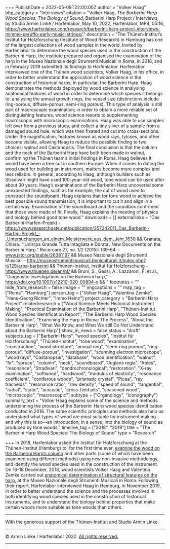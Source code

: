 +++
PublishDate = 2022-05-09T22:00:00Z
author = "Volker Haag"
bhp_category = "Interviews"
citation = "Volker Haag, <i>The Barberini Harp Wood Species: The Biology of Sound</i>, Barberini Harp Project / Interviews, by Studio Armin Linke / Harfenlabor, May 10, 2022, Harfenlabor, MP4, 05:16, https://www.harfenlabor.com/research/barberini-harp-project-interviews-mimmo-peruffo-early-music-strings/."
description = "The Thünen-Institut’s Institut für Holzforschung (Institute of Wood Research) in Hamburg has one of the largest collections of wood samples in the world. Invited by Harfenlabor to determine the wood species used in the construction of the Barberini Harp, the institute prepared and organised the examination of the harp in the Museo Nazionale degli Strumenti Musicali in Roma, in 2018, and in February 2019 submitted its findings to Harfenlabor. Harfenlabor interviewed one of the Thünen wood scientists, Volker Haag, in his office, in order to better understand the application of wood science in the construction of historical harps, in particular, the Barberini Harp. Haag demonstrates the methods deployed by wood science in analysing anatomical features of wood in order to determine which species it belongs to: analysing the annual growth rings, the vessel size (distinctions include ring-porous, diffuse-porous, semi-ring porous). This type of analysis is still part of macroscopic examination; in order to obtain a more reliable set of distinguishing features, wood science resorts to supplementing macroscopic with microscopic examinations. Haag was able to use samples left over from a previous study, and collect a tiny sliver of a sample from a damaged sound hole, which was then fixated and cut into cross-sections. Under the magnification, features known as wood rays, tyloses, and other become visible, allowing Haag to reduce the possible finding to two choices: walnut and Castanopsis. The final conclusion is that the column and the neck of the Barberini Harp have both been made in walnut, confirming the Thünen team’s initial findings in Roma. Haag believes it would have been a tree cut in southern Europe. When it comes to dating the wood used for building an instrument, matters become more complex and less reliable. In general, according to Haag, although builders such as Stradivari might have used 100-year-old wood, tone wood can be used after about 30 years. Haag’s examinations of the Barberini Harp uncovered some unexpected findings, such as for example, the cut of wood used to construct the soundboard. Haag explains that for tone wood to achieve the best possible sound transmission, it is important to cut it and align in a certain way. Examination of the soundboard and the soundbox confirmed that those were made of fir. Finally, Haag explains the meeting of physics and biology behind good tone wood."
downloads = []
externallinks = "Das Barberini-Harfen-Projekt - https://www.researchgate.net/publication/357242011_Das_Barberini-Harfen-Projekt_-_Untersuchungen_an_einem_Meisterwerk_aus_dem_Jahr_1630 && Granata, Chiara. “‘Un’arpa Grande Tutta Intagliata e Dorata’. New Documents on the Barberini Harp.” Recercare 27, no. 1/2 (2015): 139–64. - www.jstor.org/stable/26381197 && Museo Nazionale degli Strumenti Musicali - http://museostrumentimusicali.beniculturali.it/index.php?it/129/arpa-barberini && Thünen-Institut, Institut für Holzforschung - https://www.thuenen.de/en/hf/ && Bruni, S., Gessi, A., Lazzaroni, F. et al., “Diagnostic investigations on the Barberini harp,” - https://doi.org/10.1007/s12210-020-00894-x && "
footnotes = ""
hide_from_research = false
image = ""
imgcaptions = ""
map_tag = ["Roma", "Hamburg"]
person_tag = ["Volker Haag", "Valentina Zemke", "Hans-Georg Richter", "Immo Heinz"]
project_category = "Barberini Harp Project"
relatedresearch = ["Wood Science Meets Historical Instrument Making", "Practical Examination of the Barberini Harp", "Thünen-Institut Wood Species Identification Report", "The Barberini Harp Wood Species Identification", "Examining the Harp in Roma: The Process", "About the Barberini Harp", "What We Know, and What We still Do Not Understand about the Barberini Harp"]
show_in_news = false
status = "draft"
subjects_tag = ["Barberini Harp", "wood species", "Institut für Holzforschung", "Thünen-Institut", "tone wood", "examination", "construction", "wood structure", "annual ring", "semi-ring porous", "ring-porous", "diffuse-porous", "investigation", "scanning electron microscope", "wood rays", "Castanopsis", "database", "wood identification", "walnut", "fir", "spruce", "column", "neck", "soundboard", "Juglans regia", "Abies", "resonance", "Stradivari", "dendrochronological", "restoration", "X-ray   examination", "softwood", "hardwood", "modulus of elasticity", "resonance coefficient", "coniferous woods", "prismatic crystal", "Picea", "ray tracheids", "resonance ratio", "raw density", "speed of sound", "tangential", "radial", "static", "acoustic", "cross-field pits", "seasoned wood", "microscopic", "macroscopic"]
subtype = ["Organology", "Iconography"]
summary_text = "Volker Haag explains some of the science and methods underpinning the process of the Barberini Harp wood species identification conducted in 2018. The same scientific principles and methods also help us understand what types of wood are most suitable for instrument making and why this is so—an introduction, in a sense, into the biology of sound as produced by tone woods."
timeline_tag = ["2018", "2019"]
title = "The Barberini Harp Wood Species: The Biology of Sound"
type = "Research"

+++
In 2018, Harfenlabor asked the Institut für Holzforschung at the Thünen-Institut (Hamburg) to, for the first time ever, [examine the wood on the Barberini Harp’s column](https://www.harfenlabor.com/research/barberini-harp-wood-species-identification/) and other parts (some of which have been examined using different methods) using new non-invasive methodology, and identify the wood species used in the construction of the instrument. On 16-18 December, 2018, wood scientists <span id="person_tag">Volker Haag</span> and <span id="person_tag">Valentina Zemke</span> carried out [anatomical determination of structural features on the harp](https://harfenlabor.netlify.app/research/examining-the-harp-in-roma-the-process/), at the Museo Nazionale degli Strumenti Musicali in <span id="map_tag">Roma</span>. Following their report, Harfenlabor interviewed Haag in Hamburg, in November 2019, in order to better understand the science and the processes involved in both identifying wood species used in the construction of historical instruments, and to understand the biology behind properties that make certain woods more suitable as tone woods than others.

***

With the generous support of the Thünen-Institut and Studio Armin Linke.

***

© Armin Linke / Harfenlabor 2022. [All rights reserved.](https://harfenlabor.netlify.app/aboutpage/#allrightsreserved)

***